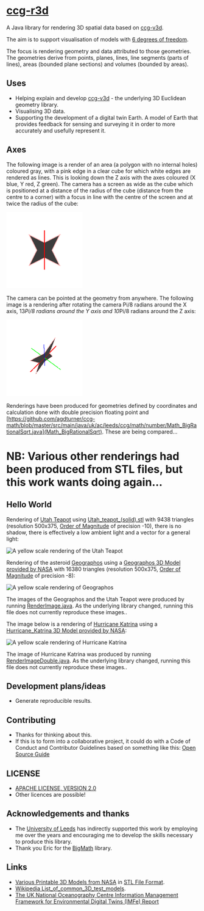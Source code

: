 # [ccg-r3d](https://github.com/agdturner/ccg-r3d)
A Java library for rendering 3D spatial data based on [ccg-v3d]((https://github.com/agdturner/ccg-v3d)).

The aim is to support visualisation of models with [6 degrees of freedom](https://en.wikipedia.org/wiki/Six_degrees_of_freedom).

The focus is rendering geometry and data attributed to those geometries. The geometries derive from points, planes, lines, line segments (parts of lines), areas (bounded plane sections) and volumes (bounded by areas).

## Uses
* Helping explain and develop [ccg-v3d](https://github.com/agdturner/ccg-v3d) - the underlying 3D Euclidean geometry library.
* Visualising 3D data.
* Supporting the development of a digital twin Earth. A model of Earth that provides feedback for sensing and surveying it in order to more accurately and usefully represent it.

## Axes
The following image is a render of an area (a polygon with no internal holes) coloured gray, with a pink edge in a clear cube for which white edges are rendered as lines. This is looking down the Z axis with the axes coloured (X blue, Y red, Z green). The camera has a screen as wide as the cube which is positioned at a distance of the radius of the cube (distance from the centre to a corner) with a focus in line with the centre of the screen and at twice the radius of the cube:

<img alt="A polygon with no internal holes in a box." src="data/output/test/axes/test.png" />

The camera can be pointed at the geometry from anywhere. The  following image is a rendering after rotating the camera Pi/8 radians around the X axis, 13*Pi/8 radians around the Y axis and 10*Pi/8 radians around the Z axis:

<img alt="A polygon with no internal holes in a box." src="data/output/d/test/axesr/test_i1_j13_k10.png" />

Renderings have been produced for geometries defined by coordinates and calculation done with double precision floating point and [https://github.com/agdturner/ccg-math/blob/master/src/main/java/uk/ac/leeds/ccg/math/number/Math_BigRationalSqrt.java](Math_BigRationalSqrt). These are being compared...   


# NB: Various other renderings had been produced from STL files, but this work wants doing again...

## Hello World

Rendering of [Utah Teapot](https://en.wikipedia.org/wiki/Utah_teapot) using [Utah_teapot_(solid).stl](data/Utah_teapot_(solid).stl) with 9438 triangles (resolution 500x375, [Order of Magnitude](https://en.wikipedia.org/wiki/Order_of_magnitude) of precision -10), there is no shadow, there is effectively a low ambient light and a vector for a general light:

<img alt="A yellow scale rendering of the Utah Teapot" src="data/outputold/Utah_teapot_(solid)/oom=-10/lighting(i=0.2673_j=0.5345_k=0.8018)/Utah_teapot_(solid)_500x500_pt(i=-12.3089_j=13.0269_k=17.2189)_lighting(i=0.2673_j=0.5345_k=0.8018)_oom=-10.png" />

Rendering of the asteroid [Geographos](https://en.wikipedia.org/wiki/1620_Geographos) using a [Geographos 3D Model provided by NASA](https://nasa3d.arc.nasa.gov/detail/geographos) with 16380 triangles (resolution 500x375, [Order of Magnitude](https://en.wikipedia.org/wiki/Order_of_magnitude) of precision -8):

<img alt="A yellow scale rendering of Geographos" src="data/outputold/geographos/files/oom=-8/lighting(i=-0.2673_j=-0.5345_k=-0.8018)/1620geographos_500x500_pt(i=-3.3194_j=3.4588_k=-3.4339)_lighting(i=-0.2673_j=-0.5345_k=-0.8018)_oom=-8.png" />

The images of the Geographos and the Utah Teapot were produced by running [RenderImage.java](https://github.com/agdturner/ccg-r3d/tree/main/src/main/java/uk/ac/leeds/ccg/r3d/RenderImage.java). As the underlying library changed, running this file does not currently reproduce these images..

The image below is a rendering of [Hurricane Katrina](https://en.wikipedia.org/wiki/Hurricane_Katrina) using a [Hurricane_Katrina 3D Model provided by NASA](https://nasa3d.arc.nasa.gov/detail/hurricane-katrina):

<img alt="A yellow scale rendering of Hurricane Katrina" src="data/outputold/Hurricane_Katrina/files/epsilon=1.0E-7/lighting(i=-0.27_j=-0.53_k=-0.80)_ambientLight(0.05)/Katrina_1000x1000.png" />

The image of Hurricane Katrina was produced by running [RenderImageDouble.java](https://github.com/agdturner/ccg-r3d/tree/main/src/main/java/uk/ac/leeds/ccg/r3d/d/RenderImageDouble.java). As the underlying library changed, running this file does not currently reproduce these images..

## Development plans/ideas
- Generate reproducible results.

## Contributing
- Thanks for thinking about this.
- If this is to form into a collaborative project, it could do with a Code of Conduct and Contributor Guidelines based on something like this: [Open Source Guide](https://opensource.guide/)

## LICENSE
- [APACHE LICENSE, VERSION 2.0](https://www.apache.org/licenses/LICENSE-2.0)
- Other licences are possible!

## Acknowledgements and thanks
- The [University of Leeds](http://www.leeds.ac.uk) has indirectly supported this work by employing me over the years and encouraging me to develop the skills necessary to produce this library.
- Thank you Eric for the [BigMath](https://github.com/eobermuhlner/big-math) library.

## Links
* [Various Printable 3D Models from NASA](https://nasa3d.arc.nasa.gov/models/printable) in [STL File Format](https://en.wikipedia.org/wiki/STL_(file_format)).
* [Wikipedia List_of_common_3D_test_models](https://en.wikipedia.org/wiki/List_of_common_3D_test_models).
* [The UK National Oceanography Centre Information Management Framework for Environmental Digital Twins (IMFe) Report](https://noc.ac.uk/files/documents/about/NOC%20IMFe%20Summary%20Report2.pdf)
